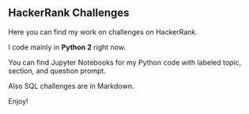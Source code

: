 HackerRank Challenges
---

Here you can find my work on challenges on HackerRank.

I code mainly in **Python 2** right now.

You can find Jupyter Notebooks for my Python code with labeled topic, section, and
question prompt.

Also SQL challenges are in Markdown.

Enjoy!
